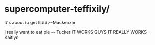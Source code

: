 # supercomputer-teffixily/
 
 It's about to get litttttt--Mackenzie
 
 I really want to eat pie -- Tucker
 IT WORKS GUYS IT REALLY WORKS - Kaitlyn
